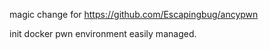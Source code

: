 
magic change for https://github.com/Escapingbug/ancypwn

init docker pwn environment easily managed.
